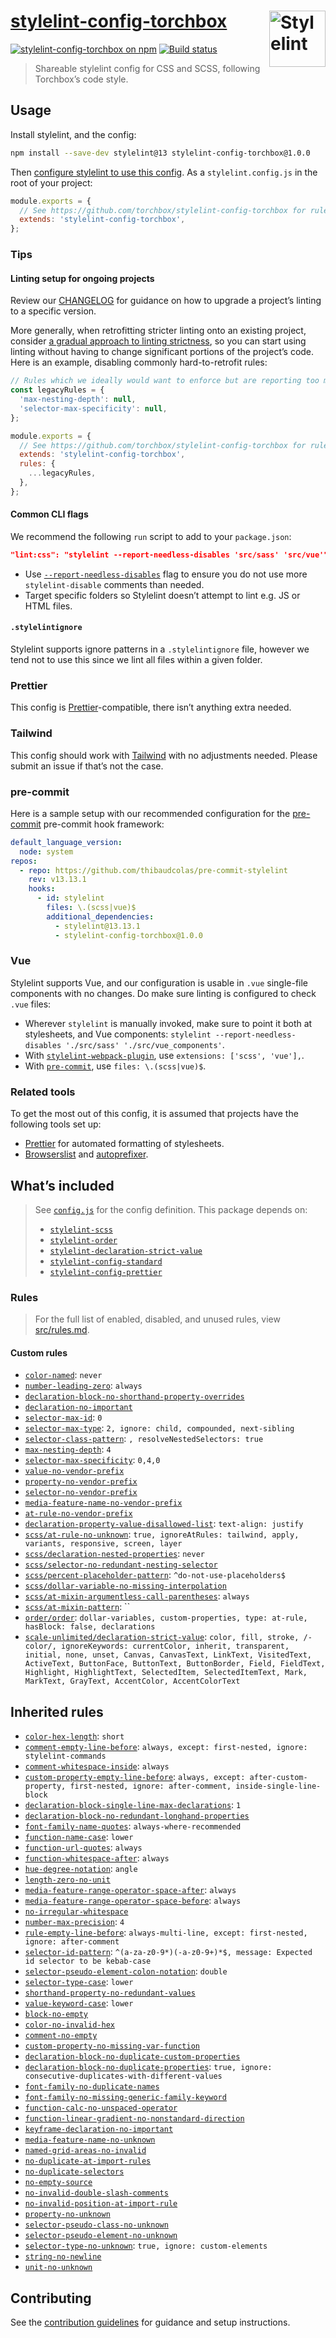 # [stylelint-config-torchbox](https://www.npmjs.com/package/stylelint-config-torchbox) [<img src="https://raw.githubusercontent.com/torchbox/stylelint-config-torchbox/main/.github/stylelint-logo.svg?sanitize=true" alt="Stylelint" width="90" height="90" align="right">](https://stylelint.io)

[![stylelint-config-torchbox on npm](https://img.shields.io/npm/v/stylelint-config-torchbox.svg)](https://www.npmjs.com/package/stylelint-config-torchbox) [![Build status](https://github.com/torchbox/stylelint-config-torchbox/workflows/CI/badge.svg)](https://github.com/torchbox/stylelint-config-torchbox/actions)

> Shareable stylelint config for CSS and SCSS, following Torchbox’s code style.

## Usage

Install stylelint, and the config:

```sh
npm install --save-dev stylelint@13 stylelint-config-torchbox@1.0.0
```

Then [configure stylelint to use this config](https://stylelint.io/user-guide/configuration/#extends). As a `stylelint.config.js` in the root of your project:

```js
module.exports = {
  // See https://github.com/torchbox/stylelint-config-torchbox for rules.
  extends: 'stylelint-config-torchbox',
};
```

### Tips

#### Linting setup for ongoing projects

Review our [CHANGELOG](https://github.com/torchbox/stylelint-config-torchbox/blob/main/CHANGELOG.md) for guidance on how to upgrade a project’s linting to a specific version.

More generally, when retrofitting stricter linting onto an existing project, consider [a gradual approach to linting strictness](https://thib.me/upgrading-to-stricter-eslint-config), so you can start using linting without having to change significant portions of the project’s code. Here is an example, disabling commonly hard-to-retrofit rules:

```js
// Rules which we ideally would want to enforce but are reporting too many issues currently.
const legacyRules = {
  'max-nesting-depth': null,
  'selector-max-specificity': null,
};

module.exports = {
  // See https://github.com/torchbox/stylelint-config-torchbox for rules.
  extends: 'stylelint-config-torchbox',
  rules: {
    ...legacyRules,
  },
};
```

#### Common CLI flags

We recommend the following `run` script to add to your `package.json`:

```json
"lint:css": "stylelint --report-needless-disables 'src/sass' 'src/vue'"
```

- Use [`--report-needless-disables`](https://stylelint.io/user-guide/node-api/#reportneedlessdisables) flag to ensure you do not use more `stylelint-disable` comments than needed.
- Target specific folders so Stylelint doesn’t attempt to lint e.g. JS or HTML files.

#### `.stylelintignore`

Stylelint supports ignore patterns in a `.stylelintignore` file, however we tend not to use this since we lint all files within a given folder.

### Prettier

This config is [Prettier](https://prettier.io/)-compatible, there isn’t anything extra needed.

### Tailwind

This config should work with [Tailwind](https://tailwindcss.com/) with no adjustments needed. Please submit an issue if that’s not the case.

### pre-commit

Here is a sample setup with our recommended configuration for the [pre-commit](https://pre-commit.com/) pre-commit hook framework:

```yaml
default_language_version:
  node: system
repos:
  - repo: https://github.com/thibaudcolas/pre-commit-stylelint
    rev: v13.13.1
    hooks:
      - id: stylelint
        files: \.(scss|vue)$
        additional_dependencies:
          - stylelint@13.13.1
          - stylelint-config-torchbox@1.0.0
```

### Vue

Stylelint supports Vue, and our configuration is usable in `.vue` single-file components with no changes. Do make sure linting is configured to check `.vue` files:

- Wherever `stylelint` is manually invoked, make sure to point it both at stylesheets, and Vue components: `stylelint --report-needless-disables './src/sass' './src/vue_components'`.
- With [`stylelint-webpack-plugin`](https://webpack.js.org/plugins/stylelint-webpack-plugin/), use `extensions: ['scss', 'vue'],`.
- With [`pre-commit`](https://github.com/awebdeveloper/pre-commit-stylelint), use `files: \.(scss|vue)$`.

### Related tools

To get the most out of this config, it is assumed that projects have the following tools set up:

- [Prettier](https://prettier.io/) for automated formatting of stylesheets.
- [Browserslist](https://github.com/browserslist/browserslist) and [autoprefixer](https://github.com/postcss/autoprefixer).

## What’s included

> See [`config.js`](./config.js) for the config definition. This package depends on:
>
> - [`stylelint-scss`](https://github.com/kristerkari/stylelint-scss)
> - [`stylelint-order`](https://github.com/hudochenkov/stylelint-order)
> - [`stylelint-declaration-strict-value`](https://github.com/AndyOGo/stylelint-declaration-strict-value)
> - [`stylelint-config-standard`](https://github.com/stylelint/stylelint-config-standard)
> - [`stylelint-config-prettier`](https://github.com/prettier/stylelint-config-prettier)

<!-- Generated with: npm run build:docs -->

### Rules

> For the full list of enabled, disabled, and unused rules, view [src/rules.md](src/rules.md).

#### Custom rules

- [`color-named`](https://stylelint.io/user-guide/rules/color-named/): `never`
- [`number-leading-zero`](https://stylelint.io/user-guide/rules/number-leading-zero/): `always`
- [`declaration-block-no-shorthand-property-overrides`](https://stylelint.io/user-guide/rules/declaration-block-no-shorthand-property-overrides/)
- [`declaration-no-important`](https://stylelint.io/user-guide/rules/declaration-no-important/)
- [`selector-max-id`](https://stylelint.io/user-guide/rules/selector-max-id/): `0`
- [`selector-max-type`](https://stylelint.io/user-guide/rules/selector-max-type/): `2, ignore: child, compounded, next-sibling`
- [`selector-class-pattern`](https://stylelint.io/user-guide/rules/selector-class-pattern/): `, resolveNestedSelectors: true`
- [`max-nesting-depth`](https://stylelint.io/user-guide/rules/max-nesting-depth/): `4`
- [`selector-max-specificity`](https://stylelint.io/user-guide/rules/selector-max-specificity/): `0,4,0`
- [`value-no-vendor-prefix`](https://stylelint.io/user-guide/rules/value-no-vendor-prefix/)
- [`property-no-vendor-prefix`](https://stylelint.io/user-guide/rules/property-no-vendor-prefix/)
- [`selector-no-vendor-prefix`](https://stylelint.io/user-guide/rules/selector-no-vendor-prefix/)
- [`media-feature-name-no-vendor-prefix`](https://stylelint.io/user-guide/rules/media-feature-name-no-vendor-prefix/)
- [`at-rule-no-vendor-prefix`](https://stylelint.io/user-guide/rules/at-rule-no-vendor-prefix/)
- [`declaration-property-value-disallowed-list`](https://stylelint.io/user-guide/rules/declaration-property-value-disallowed-list/): `text-align: justify`
- [`scss/at-rule-no-unknown`](https://github.com/stylelint-scss/stylelint-scss/blob/master/src/rules/at-rule-no-unknown/README.md): `true, ignoreAtRules: tailwind, apply, variants, responsive, screen, layer`
- [`scss/declaration-nested-properties`](https://github.com/stylelint-scss/stylelint-scss/blob/master/src/rules/declaration-nested-properties/README.md): `never`
- [`scss/selector-no-redundant-nesting-selector`](https://github.com/stylelint-scss/stylelint-scss/blob/master/src/rules/selector-no-redundant-nesting-selector/README.md)
- [`scss/percent-placeholder-pattern`](https://github.com/stylelint-scss/stylelint-scss/blob/master/src/rules/percent-placeholder-pattern/README.md): `^do-not-use-placeholders$`
- [`scss/dollar-variable-no-missing-interpolation`](https://github.com/stylelint-scss/stylelint-scss/blob/master/src/rules/dollar-variable-no-missing-interpolation/README.md)
- [`scss/at-mixin-argumentless-call-parentheses`](https://github.com/stylelint-scss/stylelint-scss/blob/master/src/rules/at-mixin-argumentless-call-parentheses/README.md): `always`
- [`scss/at-mixin-pattern`](https://github.com/stylelint-scss/stylelint-scss/blob/master/src/rules/at-mixin-pattern/README.md): ``
- [`order/order`](https://github.com/hudochenkov/stylelint-order/blob/master/rules/order/README.md): `dollar-variables, custom-properties, type: at-rule, hasBlock: false, declarations`
- [`scale-unlimited/declaration-strict-value`](https://github.com/AndyOGo/stylelint-declaration-strict-value): `color, fill, stroke, /-color/, ignoreKeywords: currentColor, inherit, transparent, initial, none, unset, Canvas, CanvasText, LinkText, VisitedText, ActiveText, ButtonFace, ButtonText, ButtonBorder, Field, FieldText, Highlight, HighlightText, SelectedItem, SelectedItemText, Mark, MarkText, GrayText, AccentColor, AccentColorText`

## Inherited rules

- [`color-hex-length`](https://stylelint.io/user-guide/rules/color-hex-length/): `short`
- [`comment-empty-line-before`](https://stylelint.io/user-guide/rules/comment-empty-line-before/): `always, except: first-nested, ignore: stylelint-commands`
- [`comment-whitespace-inside`](https://stylelint.io/user-guide/rules/comment-whitespace-inside/): `always`
- [`custom-property-empty-line-before`](https://stylelint.io/user-guide/rules/custom-property-empty-line-before/): `always, except: after-custom-property, first-nested, ignore: after-comment, inside-single-line-block`
- [`declaration-block-single-line-max-declarations`](https://stylelint.io/user-guide/rules/declaration-block-single-line-max-declarations/): `1`
- [`declaration-block-no-redundant-longhand-properties`](https://stylelint.io/user-guide/rules/declaration-block-no-redundant-longhand-properties/)
- [`font-family-name-quotes`](https://stylelint.io/user-guide/rules/font-family-name-quotes/): `always-where-recommended`
- [`function-name-case`](https://stylelint.io/user-guide/rules/function-name-case/): `lower`
- [`function-url-quotes`](https://stylelint.io/user-guide/rules/function-url-quotes/): `always`
- [`function-whitespace-after`](https://stylelint.io/user-guide/rules/function-whitespace-after/): `always`
- [`hue-degree-notation`](https://stylelint.io/user-guide/rules/hue-degree-notation/): `angle`
- [`length-zero-no-unit`](https://stylelint.io/user-guide/rules/length-zero-no-unit/)
- [`media-feature-range-operator-space-after`](https://stylelint.io/user-guide/rules/media-feature-range-operator-space-after/): `always`
- [`media-feature-range-operator-space-before`](https://stylelint.io/user-guide/rules/media-feature-range-operator-space-before/): `always`
- [`no-irregular-whitespace`](https://stylelint.io/user-guide/rules/no-irregular-whitespace/)
- [`number-max-precision`](https://stylelint.io/user-guide/rules/number-max-precision/): `4`
- [`rule-empty-line-before`](https://stylelint.io/user-guide/rules/rule-empty-line-before/): `always-multi-line, except: first-nested, ignore: after-comment`
- [`selector-id-pattern`](https://stylelint.io/user-guide/rules/selector-id-pattern/): `^(a-za-z0-9*)(-a-z0-9+)*$, message: Expected id selector to be kebab-case`
- [`selector-pseudo-element-colon-notation`](https://stylelint.io/user-guide/rules/selector-pseudo-element-colon-notation/): `double`
- [`selector-type-case`](https://stylelint.io/user-guide/rules/selector-type-case/): `lower`
- [`shorthand-property-no-redundant-values`](https://stylelint.io/user-guide/rules/shorthand-property-no-redundant-values/)
- [`value-keyword-case`](https://stylelint.io/user-guide/rules/value-keyword-case/): `lower`
- [`block-no-empty`](https://stylelint.io/user-guide/rules/block-no-empty/)
- [`color-no-invalid-hex`](https://stylelint.io/user-guide/rules/color-no-invalid-hex/)
- [`comment-no-empty`](https://stylelint.io/user-guide/rules/comment-no-empty/)
- [`custom-property-no-missing-var-function`](https://stylelint.io/user-guide/rules/custom-property-no-missing-var-function/)
- [`declaration-block-no-duplicate-custom-properties`](https://stylelint.io/user-guide/rules/declaration-block-no-duplicate-custom-properties/)
- [`declaration-block-no-duplicate-properties`](https://stylelint.io/user-guide/rules/declaration-block-no-duplicate-properties/): `true, ignore: consecutive-duplicates-with-different-values`
- [`font-family-no-duplicate-names`](https://stylelint.io/user-guide/rules/font-family-no-duplicate-names/)
- [`font-family-no-missing-generic-family-keyword`](https://stylelint.io/user-guide/rules/font-family-no-missing-generic-family-keyword/)
- [`function-calc-no-unspaced-operator`](https://stylelint.io/user-guide/rules/function-calc-no-unspaced-operator/)
- [`function-linear-gradient-no-nonstandard-direction`](https://stylelint.io/user-guide/rules/function-linear-gradient-no-nonstandard-direction/)
- [`keyframe-declaration-no-important`](https://stylelint.io/user-guide/rules/keyframe-declaration-no-important/)
- [`media-feature-name-no-unknown`](https://stylelint.io/user-guide/rules/media-feature-name-no-unknown/)
- [`named-grid-areas-no-invalid`](https://stylelint.io/user-guide/rules/named-grid-areas-no-invalid/)
- [`no-duplicate-at-import-rules`](https://stylelint.io/user-guide/rules/no-duplicate-at-import-rules/)
- [`no-duplicate-selectors`](https://stylelint.io/user-guide/rules/no-duplicate-selectors/)
- [`no-empty-source`](https://stylelint.io/user-guide/rules/no-empty-source/)
- [`no-invalid-double-slash-comments`](https://stylelint.io/user-guide/rules/no-invalid-double-slash-comments/)
- [`no-invalid-position-at-import-rule`](https://stylelint.io/user-guide/rules/no-invalid-position-at-import-rule/)
- [`property-no-unknown`](https://stylelint.io/user-guide/rules/property-no-unknown/)
- [`selector-pseudo-class-no-unknown`](https://stylelint.io/user-guide/rules/selector-pseudo-class-no-unknown/)
- [`selector-pseudo-element-no-unknown`](https://stylelint.io/user-guide/rules/selector-pseudo-element-no-unknown/)
- [`selector-type-no-unknown`](https://stylelint.io/user-guide/rules/selector-type-no-unknown/): `true, ignore: custom-elements`
- [`string-no-newline`](https://stylelint.io/user-guide/rules/string-no-newline/)
- [`unit-no-unknown`](https://stylelint.io/user-guide/rules/unit-no-unknown/)

## Contributing

See the [contribution guidelines](CONTRIBUTING.md) for guidance and setup instructions.
